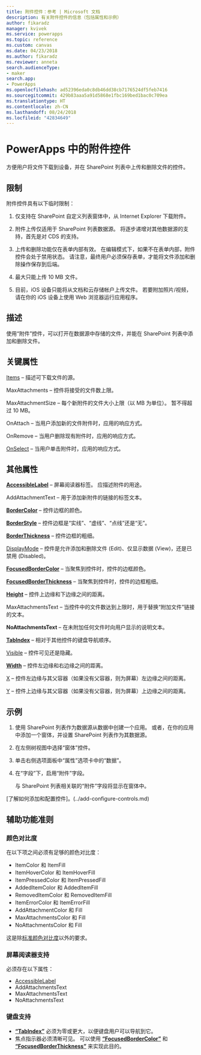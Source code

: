 ```yaml
---
title: 附件控件：参考 | Microsoft 文档
description: 有关附件控件的信息（包括属性和示例）
author: fikaradz
manager: kvivek
ms.service: powerapps
ms.topic: reference
ms.custom: canvas
ms.date: 04/23/2018
ms.author: fikaradz
ms.reviewer: anneta
search.audienceType:
- maker
search.app:
- PowerApps
ms.openlocfilehash: ad52396eda0c8db46dd38cb7176524df5feb7416
ms.sourcegitcommit: 429b83aaa5a91d5868e1fbc169bed1bac0c709ea
ms.translationtype: HT
ms.contentlocale: zh-CN
ms.lasthandoff: 08/24/2018
ms.locfileid: "42834649"
---
```

# <a name="attachments-control-in-powerapps"></a>PowerApps 中的附件控件
方便用户将文件下载到设备，并在 SharePoint 列表中上传和删除文件的控件。

## <a name="limitations"></a>限制
附件控件具有以下临时限制：
1. 仅支持在 SharePoint 自定义列表窗体中，从 Internet Explorer 下载附件。

1. 附件上传仅适用于 SharePoint 列表数据源。  将逐步递增对其他数据源的支持，首先是对 CDS 的支持。

1. 上传和删除功能仅在表单内部有效。  在编辑模式下，如果不在表单内部，附件控件会处于禁用状态。   请注意，最终用户必须保存表单，才能将文件添加和删除操作保存到后端。

1. 最大只能上传 10 MB 文件。  

1. 目前，iOS 设备只能将从文档和云存储帐户上传文件。 若要附加照片/视频，请在你的 iOS 设备上使用 Web 浏览器运行应用程序。

## <a name="description"></a>描述
使用“附件”控件，可以打开在数据源中存储的文件，并能在 SharePoint 列表中添加和删除文件。

## <a name="key-properties"></a>关键属性
[Items](properties-core.md) – 描述可下载文件的源。

MaxAttachments – 控件将接受的文件数上限。

MaxAttachmentSize – 每个新附件的文件大小上限（以 MB 为单位）。  暂不得超过 10 MB。

OnAttach – 当用户添加新的文件附件时，应用的响应方式。

OnRemove – 当用户删除现有附件时，应用的响应方式。

[OnSelect](properties-core.md) – 当用户单击附件时，应用的响应方式。

## <a name="additional-properties"></a>其他属性
**[AccessibleLabel](properties-accessibility.md)** – 屏幕阅读器标签。 应描述附件的用途。

AddAttachmentText – 用于添加新附件的链接的标签文本。

**[BorderColor](properties-color-border.md)** – 控件边框的颜色。

**[BorderStyle](properties-color-border.md)** – 控件边框是“实线”、“虚线”、“点线”还是“无”。

**[BorderThickness](properties-color-border.md)** – 控件边框的粗细。

[DisplayMode](properties-core.md) – 控件是允许添加和删除文件 (Edit)、仅显示数据 (View)，还是已禁用 (Disabled)。

**[FocusedBorderColor](properties-color-border.md)** – 当聚焦到控件时，控件的边框颜色。

**[FocusedBorderThickness](properties-color-border.md)** – 当聚焦到控件时，控件的边框粗细。

**[Height](properties-size-location.md)** – 控件上边缘和下边缘之间的距离。

MaxAttachmentsText – 当控件中的文件数达到上限时，用于替换“附加文件”链接的文本。

**NoAttachmentsText** – 在未附加任何文件时向用户显示的说明文本。

**[TabIndex](properties-accessibility.md)** – 相对于其他控件的键盘导航顺序。

[Visible](properties-core.md) – 控件可见还是隐藏。

**[Width](properties-size-location.md)** – 控件左边缘和右边缘之间的距离。

[X](properties-size-location.md) – 控件左边缘与其父容器（如果没有父容器，则为屏幕）左边缘之间的距离。

[Y](properties-size-location.md) – 控件上边缘与其父容器（如果没有父容器，则为屏幕）上边缘之间的距离。


## <a name="example"></a>示例
1. 使用 SharePoint 列表作为数据源从数据中创建一个应用。  或者，在你的应用中添加一个窗体，并设置 SharePoint 列表作为其数据源。

2. 在左侧树视图中选择“窗体”控件。

3. 单击右侧选项面板中“属性”选项卡中的“数据”。

4. 在“字段”下，启用“附件”字段。

    与 SharePoint 列表相关联的“附件”字段将显示在窗体中。

[了解如何添加和配置控件]。(../add-configure-controls.md)


## <a name="accessibility-guidelines"></a>辅助功能准则
### <a name="color-contrast"></a>颜色对比度
在以下项之间必须有足够的颜色对比度：
* ItemColor 和 ItemFill
* ItemHoverColor 和 ItemHoverFill
* ItemPressedColor 和 ItemPressedFill
* AddedItemColor 和 AddedItemFill
* RemovedItemColor 和 RemovedItemFill
* ItemErrorColor 和 ItemErrorFill
* AddAttachmentColor 和 Fill
* MaxAttachmentsColor 和 Fill
* NoAttachmentsColor 和 Fill

这是除[标准颜色对比度](../accessible-apps-color.md)以外的要求。

### <a name="screen-reader-support"></a>屏幕阅读器支持
必须存在以下属性：
* [AccessibleLabel](properties-accessibility.md)
* AddAttachmentsText
* MaxAttachmentsText
* NoAttachmentsText

### <a name="keyboard-support"></a>键盘支持
* **[“TabIndex”](properties-accessibility.md)** 必须为零或更大，以便键盘用户可以导航到它。
* 焦点指示器必须清晰可见。 可以使用 **[“FocusedBorderColor”](properties-color-border.md)** 和 **[“FocusedBorderThickness”](properties-color-border.md)** 来实现此目的。
